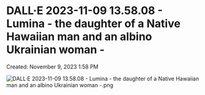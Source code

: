 # DALL·E 2023-11-09 13.58.08 - Lumina - the daughter of a Native Hawaiian man and an albino Ukrainian woman -

Created: November 9, 2023 1:58 PM

![DALL·E 2023-11-09 13.58.08 - Lumina - the daughter of a Native Hawaiian man and an albino Ukrainian woman -.png](DALL%C2%B7E%202023-11-09%2013%2058%2008%20-%20Lumina%20-%20the%20daughter%20a9d2cf5cf33a47acb7bf95d35b1e029b/DALLE_2023-11-09_13.58.08_-_Lumina_-_the_daughter_of_a_Native_Hawaiian_man_and_an_albino_Ukrainian_woman_-.png)